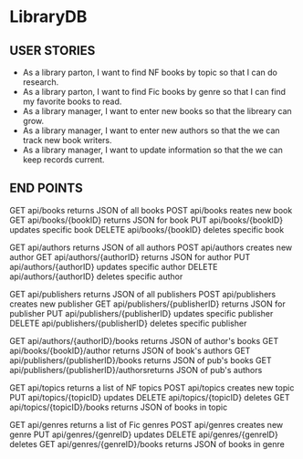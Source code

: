 # LibraryDB

## USER STORIES
- As a library parton, I want to find NF books by topic so that I can do research.
- As a library parton, I want to find Fic books by genre so that I can find my favorite books to read.
- As a library manager, I want to enter new books so that the libreary can grow.
- As a library manager, I want to enter new authors so that the we can track new book writers.
- As a library manager, I want to update information so that the we can keep records current.

## END POINTS

GET				api/books							returns JSON of all books
POST			api/books							reates new book
GET     		api/books/{bookID}					returns JSON for book
PUT     		api/books/{bookID}					updates specific book
DELETE			api/books/{bookID}					deletes specific book

GET				api/authors							returns JSON of all authors
POST			api/authors							creates new author
GET     		api/authors/{authorID}				returns JSON for author
PUT     		api/authors/{authorID}				updates specific author
DELETE			api/authors/{authorID}				deletes specific author

GET				api/publishers						returns JSON of all publishers
POST			api/publishers						creates new publisher
GET     		api/publishers/{publisherID}		returns JSON for publisher
PUT     		api/publishers/{publisherID}		updates specific publisher
DELETE			api/publishers/{publisherID}		deletes specific publisher

GET				api/authors/{authorID}/books		returns JSON of author's books
GET				api/books/{bookID}/author			returns JSON of book's authors
GET				api/publishers/{publisherID}/books	returns JSON of pub's books
GET				api/publishers/{publisherID}/authorsreturns JSON of pub's authors

GET				api/topics							returns a list of NF topics
POST			api/topics							creates new topic
PUT             api/topics/{topicID}				updates
DELETE          api/topics/{topicID}				deletes
GET				api/topics/{topicID}/books			returns JSON of books in topic

GET				api/genres							returns a list of Fic genres
POST			api/genres							creates new genre
PUT             api/genres/{genreID}				updates
DELETE          api/genres/{genreID}				deletes
GET				api/genres/{genreID}/books			returns JSON of books in genre


